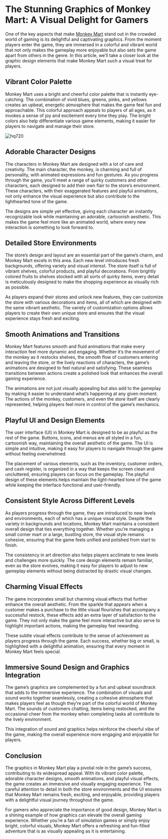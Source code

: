 # The Stunning Graphics of Monkey Mart: A Visual Delight for Gamers
One of the key aspects that make [Monkey Mart](https://monkeymartgame.io/) stand out in the crowded world of gaming is its delightful and captivating graphics. From the moment players enter the game, they are immersed in a colorful and vibrant world that not only makes the gameplay more enjoyable but also sets the game apart from others in the genre. In this article, we’ll take a closer look at the graphic design elements that make Monkey Mart such a visual treat for players.

## Vibrant Color Palette
Monkey Mart uses a bright and cheerful color palette that is instantly eye-catching. The combination of vivid blues, greens, pinks, and yellows creates an upbeat, energetic atmosphere that makes the game feel fun and approachable. This colorful approach appeals to players of all ages, as it invokes a sense of joy and excitement every time they play. The bright colors also help differentiate various game elements, making it easier for players to navigate and manage their store.

![hq720](https://github.com/user-attachments/assets/67530f90-0b7c-44eb-a360-e699bc25183b)

## Adorable Character Designs
The characters in Monkey Mart are designed with a lot of care and creativity. The main character, the monkey, is charming and full of personality, with animated expressions and fun gestures. As you progress through the game, you’ll meet a range of quirky customers and other characters, each designed to add their own flair to the store’s environment. These characters, with their exaggerated features and playful animations, not only enhance the visual experience but also contribute to the lighthearted tone of the game.

The designs are simple yet effective, giving each character an instantly recognizable look while maintaining an adorable, cartoonish aesthetic. This makes the game feel more like an animated world, where every new interaction is something to look forward to.

## Detailed Store Environments
The store’s design and layout are an essential part of the game’s charm, and Monkey Mart excels in this area. Each new level introduces fresh backgrounds, offering variety and visual interest. The store itself is full of vibrant shelves, colorful products, and playful decorations. From brightly colored fruits to shelves stocked with all sorts of quirky items, every detail is meticulously designed to make the shopping experience as visually rich as possible.

As players expand their stores and unlock new features, they can customize the store with various decorations and items, all of which are designed with the same vibrant aesthetic. The variety of customization options allows players to create their own unique store and ensures that the visual experience stays fresh and exciting.

## Smooth Animations and Transitions
Monkey Mart features smooth and fluid animations that make every interaction feel more dynamic and engaging. Whether it’s the movement of the monkey as it restocks shelves, the smooth flow of customers entering and leaving the store, or the lively reactions of characters, the game’s animations are designed to feel natural and satisfying. These seamless transitions between actions create a polished look that enhances the overall gaming experience.

The animations are not just visually appealing but also add to the gameplay by making it easier to understand what’s happening at any given moment. The actions of the monkey, customers, and even the store itself are clearly represented, helping players feel more in control of the game’s mechanics.

## Playful UI and Design Elements
The user interface (UI) in Monkey Mart is designed to be as playful as the rest of the game. Buttons, icons, and menus are all styled in a fun, cartoonish way, maintaining the overall aesthetic of the game. The UI is simple and intuitive, making it easy for players to navigate through the game without feeling overwhelmed.

The placement of various elements, such as the inventory, customer orders, and cash register, is organized in a way that keeps the screen clean and uncluttered, ensuring players can focus on the gameplay. The playful design of these elements helps maintain the light-hearted tone of the game while keeping the interface functional and user-friendly.

## Consistent Style Across Different Levels
As players progress through the game, they are introduced to new levels and environments, each of which has a unique visual style. Despite the variety in backgrounds and locations, Monkey Mart maintains a consistent overall design that ties everything together. Whether you’re managing a small corner mart or a large, bustling store, the visual style remains cohesive, ensuring that the game feels unified and polished from start to finish.

The consistency in art direction also helps players acclimate to new levels and challenges more quickly. The core design elements remain familiar, even as the store evolves, making it easy for players to adjust to new gameplay elements without being distracted by drastic visual changes.

## Charming Visual Effects
The game incorporates small but charming visual effects that further enhance the overall aesthetic. From the sparkle that appears when a customer makes a purchase to the little visual flourishes that accompany a successful restock, these effects add an extra layer of satisfaction to the game. They not only make the game feel more interactive but also serve to highlight important actions, making the gameplay feel rewarding.

These subtle visual effects contribute to the sense of achievement as players progress through the game. Each success, whether big or small, is highlighted with a delightful animation, ensuring that every moment in Monkey Mart feels special.

## Immersive Sound Design and Graphics Integration
The game’s graphics are complemented by a fun and upbeat soundtrack that adds to the immersive experience. The combination of visuals and sound works together seamlessly, creating a cohesive atmosphere that makes players feel as though they’re part of the colorful world of Monkey Mart. The sounds of customers chatting, items being restocked, and the occasional cheer from the monkey when completing tasks all contribute to the lively environment.

This integration of sound and graphics helps reinforce the cheerful vibe of the game, making the overall experience more engaging and enjoyable for players.

## Conclusion
The graphics in Monkey Mart play a pivotal role in the game’s success, contributing to its widespread appeal. With its vibrant color palette, adorable character designs, smooth animations, and playful visual effects, the game creates an immersive and visually engaging experience. The careful attention to detail in both the store environments and the UI ensures that Monkey Mart remains fresh, exciting, and enjoyable, providing players with a delightful visual journey throughout the game.

For gamers who appreciate the importance of good design, Monkey Mart is a shining example of how graphics can elevate the overall gaming experience. Whether you’re a fan of simulation games or simply enjoy bright, colorful visuals, Monkey Mart offers a refreshing and fun-filled adventure that is as visually appealing as it is entertaining.
